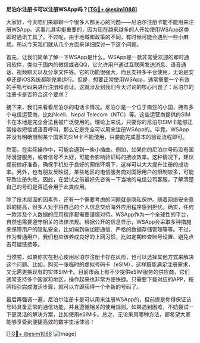 **尼泊尔注册卡可以注册WSApp吗？[[TG💪+ @esim1088](https://t.me/s/esim1088)]**

大家好，今天咱们来聊聊一个很多人都关心的问题——尼泊尔注册卡能不能用来注册WSApp。这事儿其实挺重要的，因为现在越来越多的人开始使用WSApp这类即时通讯工具了。不过呢，由于地域和政策的不同，有时候可能会遇到一些小麻烦。所以今天我们就从几个方面来详细探讨一下这个问题。

首先，让我们简单了解一下WSApp是什么。WSApp是一款非常受欢迎的即时通讯软件，类似于国内的微信或者QQ，它允许用户通过互联网发送消息、语音通话、视频聊天以及分享文件等。它的功能很强大，而且支持多平台使用，无论是安卓还是iOS系统都能完美运行。但是，想要正常使用WSApp，通常需要一个有效的手机号码来进行注册和验证。这就涉及到我们今天讨论的核心问题了：尼泊尔的注册卡是否符合这个要求？

接下来，我们来看看尼泊尔的电话卡情况。尼泊尔是一个位于南亚的小国，拥有多个电信运营商，比如Ncell、Nepal Telecom（NTC）等。这些运营商提供的SIM卡在本地是完全合法且被广泛使用的。理论上来说，只要你的尼泊尔SIM卡能够正常接收短信或语音呼叫，那么它是完全可以用来注册WSApp的。毕竟，WSApp并没有明确限制某个国家的SIM卡不能使用，只要能完成基本的验证流程即可。

然而，在实际操作中，可能会遇到一些小插曲。例如，如果你的尼泊尔号码没有国际漫游服务，或者信号不太好，可能会影响验证码的接收效率。这种情况下，建议提前做好准备，确保手机处于良好的网络环境下，这样可以大大提升注册的成功率。另外，也有朋友反映说，某些地区的电信服务商对国际用户的限制较多，可能导致注册失败。因此，在尝试之前最好先咨询一下当地的电信公司客服，了解清楚自己的号码是否适合用于此类应用。

除了技术层面的因素外，还有一个需要考虑的问题就是隐私保护。随着网络安全意识的提高，很多人对于将自己的个人信息交给海外应用程序感到担忧。确实，任何一款涉及个人数据的应用程序都需要谨慎对待。WSApp作为一个全球性的平台，自然也需要遵守相关的法律法规。根据公开的信息显示，WSApp会采取多种措施来保障用户的隐私安全，比如端到端加密通信、严格的数据存储管理等等。不过，作为普通用户，我们也应该养成良好的上网习惯，比如定期检查账号设置、避免点击可疑链接等。

当然啦，如果你实在担心使用尼泊尔注册卡存在风险，也可以选择其他方式来解决这个问题。比如，购买一张临时的虚拟号码卡（eSIM），这样既能满足注册需求，又无需更换现有的实体SIM卡。目前市面上有不少提供eSIM服务的供应商，它们通常支持多个国家和地区，操作起来也非常方便快捷。只需要下载对应的APP，按照指引完成激活步骤，就可以立即获得一个全新的号码了。

最后再强调一遍，尼泊尔注册卡是可以用来注册WSApp的，但前提是你得保证该号码具备正常的通信功能，并且遵循相关的使用规则。如果遇到困难，不妨尝试一下更灵活的解决方案，比如使用eSIM卡。总之，无论采用哪种方法，都希望大家能够享受到便捷高效的数字生活体验！

[[TG💪+ @esim1088](https://t.me/s/esim1088) ![Image](https://i.postimg.cc/4NQfJmqS/Snipaste-2025-05-13-00-14-12.png)]